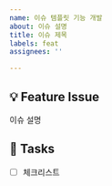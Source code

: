 ```yaml
---
name: 이슈 템플릿 기능 개발
about: 이슈 설명
title: 이슈 제목
labels: feat
assignees: ''

---
```


## 💡 Feature Issue
<!-- 관련 이슈에 대해 설명해주세요. -->
이슈 설명

## 🌿  Tasks
<!-- 이슈 내 체크리스트들을 적어주세요. -->
- [ ] 체크리스트
